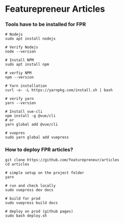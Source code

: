 
# Featurepreneur Articles


### Tools have to be installed for FPR
```
# Nodejs
sudo apt install nodejs

# Verify Nodejs
node --version

# Install NPM
sudo apt install npm

# verfiy NPM
npm --version

# Yarn installation
curl -o- -L https://yarnpkg.com/install.sh | bash

# verify yarn
yarn --version

# Install vue-cli
npm install -g @vue/cli
# or
yarn global add @vue/cli

# vuepres
sudo yarn global add vuepress

```


### How to deploy FPR articles?
```
git clone https://github.com/featurepreneur/articles
cd articles

# simple setup on the project folder
yarn

# run and check locally
sudo vuepress dev docs

# build for prod
sudo vuepress build docs

# deploy on prod (github pages)
sudo bash deploy.sh
```